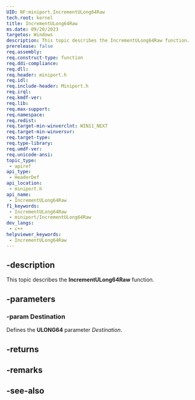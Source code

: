 ```yaml
---
UID: NF:miniport.IncrementULong64Raw
tech.root: kernel
title: IncrementULong64Raw
ms.date: 09/20/2023
targetos: Windows
description: This topic describes the IncrementULong64Raw function.
prerelease: false
req.assembly: 
req.construct-type: function
req.ddi-compliance: 
req.dll: 
req.header: miniport.h
req.idl: 
req.include-header: Miniport.h
req.irql: 
req.kmdf-ver: 
req.lib: 
req.max-support: 
req.namespace: 
req.redist: 
req.target-min-winverclnt: WIN11_NEXT
req.target-min-winversvr: 
req.target-type: 
req.type-library: 
req.umdf-ver: 
req.unicode-ansi: 
topic_type:
 - apiref
api_type:
 - HeaderDef
api_location:
 - miniport.h
api_name:
 - IncrementULong64Raw
f1_keywords:
 - IncrementULong64Raw
 - miniport/IncrementULong64Raw
dev_langs:
 - c++
helpviewer_keywords:
 - IncrementULong64Raw
---
```


## -description

This topic describes the **IncrementULong64Raw** function.

## -parameters

### -param Destination

Defines the **ULONG64** parameter *Destination*.

## -returns

## -remarks

## -see-also
